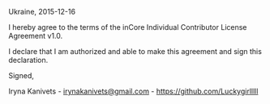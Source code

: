 Ukraine, 2015-12-16

I hereby agree to the terms of the inCore Individual Contributor License Agreement v1.0.

I declare that I am authorized and able to make this agreement and sign this declaration.

Signed,

Iryna Kanivets - irynakanivets@gmail.com - https://github.com/Luckygirlllll
